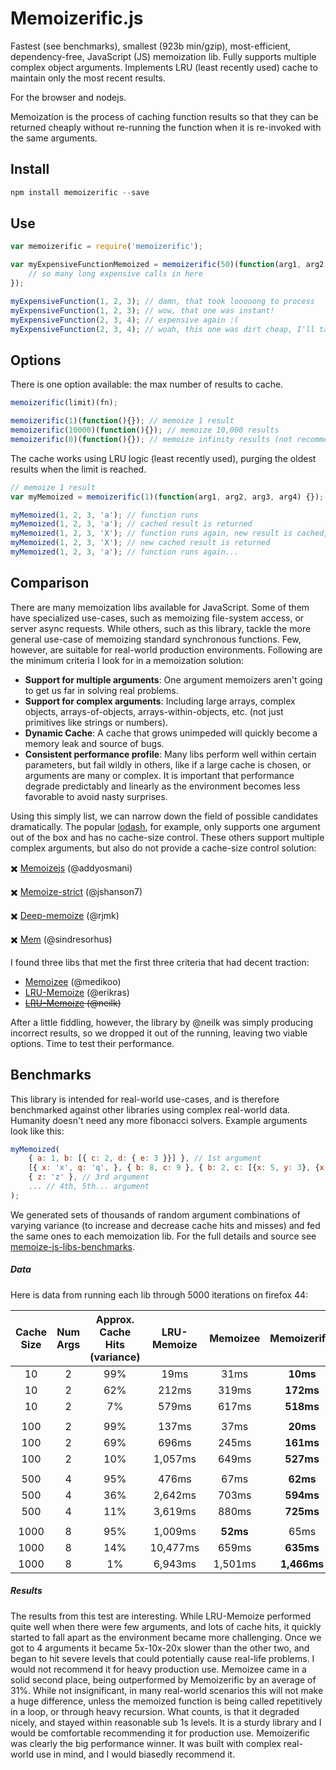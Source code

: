 # Memoizerific.js
Fastest (see benchmarks), smallest (923b min/gzip), most-efficient, dependency-free, JavaScript (JS) memoization lib. 
Fully supports multiple complex object arguments. 
Implements LRU (least recently used) cache to maintain only the most recent results. 

For the browser and nodejs.

Memoization is the process of caching function results so that they can be returned cheaply 
without re-running the function when it is re-invoked with the same arguments.

## Install
```javascript
npm install memoizerific --save
```

## Use
```javascript
var memoizerific = require('memoizerific');

var myExpensiveFunctionMemoized = memoizerific(50)(function(arg1, arg2, arg3) {
    // so many long expensive calls in here
});

myExpensiveFunction(1, 2, 3); // damn, that took looooong to process
myExpensiveFunction(1, 2, 3); // wow, that one was instant!
myExpensiveFunction(2, 3, 4); // expensive again :(
myExpensiveFunction(2, 3, 4); // woah, this one was dirt cheap, I'll take 2!
```

## Options
There is one option available: the max number of results to cache. 
```javascript
memoizerific(limit)(fn);

memoizerific(1)(function(){}); // memoize 1 result
memoizerific(10000)(function(){}); // memoize 10,000 results
memoizerific(0)(function(){}); // memoize infinity results (not recommended)
```
The cache works using LRU logic (least recently used), purging the oldest results when the limit is reached.

```javascript
// memoize 1 result
var myMemoized = memoizerific(1)(function(arg1, arg2, arg3, arg4) {});

myMemoized(1, 2, 3, 'a'); // function runs
myMemoized(1, 2, 3, 'a'); // cached result is returned
myMemoized(1, 2, 3, 'X'); // function runs again, new result is cached, old cached result is purged
myMemoized(1, 2, 3, 'X'); // new cached result is returned
myMemoized(1, 2, 3, 'a'); // function runs again...
```

## Comparison
There are many memoization libs available for JavaScript. Some of them have specialized use-cases, such as memoizing file-system access, or server async requests. 
While others, such as this library, tackle the more general use-case of memoizing standard synchronous functions. Few, however, are suitable for real-world production environments.
Following are the minimum criteria I look for in a memoization solution:

- **Support for multiple arguments**: One argument memoizers aren't going to get us far in solving real problems.
- **Support for complex arguments**: Including large arrays, complex objects, arrays-of-objects, arrays-within-objects, etc. (not just primitives like strings or numbers).
- **Dynamic Cache**: A cache that grows unimpeded will quickly become a memory leak and source of bugs.
- **Consistent performance profile**: Many libs perform well within certain parameters, but fail wildly in others, like if a large cache is chosen, or arguments are many or complex. It is important that performance degrade predictably and linearly as the environment becomes less favorable to avoid nasty surprises.

Using this simply list, we can narrow down the field of possible candidates dramatically. 
The popular [lodash](https://lodash.com/docs#memoize), for example, only supports one argument out of the box and has no cache-size control. 
These others support multiple complex arguments, but also do not provide a cache-size control solution:

:heavy_multiplication_x: [Memoizejs](https://github.com/addyosmani/memoize.js) (@addyosmani) 

:heavy_multiplication_x: [Memoize-strict](https://github.com/jshanson7/memoize-strict) (@jshanson7)

:heavy_multiplication_x: [Deep-memoize](https://github.com/rjmk/deep-memoize) (@rjmk)

:heavy_multiplication_x: [Mem](https://github.com/sindresorhus/mem) (@sindresorhus)

I found three libs that met the first three criteria that had decent traction:

- [Memoizee](https://github.com/medikoo/memoizee) (@medikoo)
- [LRU-Memoize](https://github.com/erikras/lru-memoize) (@erikras)
- ~~[LRU-Memoize](https://github.com/neilk/lru-memoize) (@neilk)~~

After a little fiddling, however, the library by @neilk was simply producing incorrect results, so we dropped it out of the running, leaving two viable options.
Time to test their performance.

## Benchmarks

This library is intended for real-world use-cases, and is therefore benchmarked against other libraries using complex real-world data. 
Humanity doesn't need any more fibonacci solvers.
Example arguments look like this:
```javascript
myMemoized(
    { a: 1, b: [{ c: 2, d: { e: 3 }}] }, // 1st argument
    [{ x: 'x', q: 'q', }, { b: 8, c: 9 }, { b: 2, c: [{x: 5, y: 3}, {x: 2, y: 7}] }, { b: 8, c: 9 }, { b: 8, c: 9 }], // 2nd argument
    { z: 'z' }, // 3rd argument
    ... // 4th, 5th... argument
);

```
We generated sets of thousands of random argument combinations of varying variance (to increase and decrease cache hits and misses) and fed
the same ones to each memoization lib. For the full details and source see [memoize-js-libs-benchmarks](https://github.com/thinkloop/memoize-js-libs-benchmarks).

##### Data
Here is data from running each lib through 5000 iterations on firefox 44:

| Cache Size | Num Args | Approx. Cache Hits (variance) | LRU-Memoize | Memoizee | Memoizerific | % Faster |
| :--------: | :------: | :---------------------------: | :---------: | :------: | :----------: | :------: |
| 10         | 2        | 99%                           | 19ms        | 31ms     | **10ms**     | _90%_    |
| 10         | 2        | 62%                           | 212ms       | 319ms    | **172ms**    | _23%_    |
| 10         | 2        | 7%                            | 579ms       | 617ms    | **518ms**    | _12%_    |
|            |          |                               |             |          |              |          |
| 100        | 2        | 99%                           | 137ms       | 37ms     | **20ms**     | _85%_    |
| 100        | 2        | 69%                           | 696ms       | 245ms    | **161ms**    | _52%_    |
| 100        | 2        | 10%                           | 1,057ms     | 649ms    | **527ms**    | _23%_    |
|            |          |                               |             |          |              |          |
| 500        | 4        | 95%                           | 476ms       | 67ms     | **62ms**     | _8%_     |
| 500        | 4        | 36%                           | 2,642ms     | 703ms    | **594ms**    | _18%_    |
| 500        | 4        | 11%                           | 3,619ms     | 880ms    | **725ms**    | _21%_    |
|            |          |                               |             |          |              |          |
| 1000       | 8        | 95%                           | 1,009ms     | **52ms** | 65ms         | _25%_    |
| 1000       | 8        | 14%                           | 10,477ms    | 659ms    | **635ms**    | _4%_     |
| 1000       | 8        | 1%                            | 6,943ms     | 1,501ms  | **1,466ms**  | _2%_     |

##### Results

The results from this test are interesting. 
While LRU-Memoize performed quite well when there were few arguments, and lots of cache hits, it quickly started to fall apart as the environment became more challenging.
Once we got to 4 arguments it became 5x-10x-20x slower than the other two, and began to hit severe levels that could potentially cause real-life problems. 
I would not recommend it for heavy production use.
Memoizee came in a solid second place, being outperformed by Memoizerific by an average of 31%.
While not insignificant, in many real-world scenarios this will not make a huge difference, unless the memoized function is being 
called repetitively in a loop, or through heavy recursion. What counts, is that it degraded nicely, and stayed within reasonable sub 1s levels. 
It is a sturdy library and I would be comfortable recommending it for production use.
Memoizerific was clearly the big performance winner. It was built with complex real-world use in mind, and I would biasedly recommend it. 